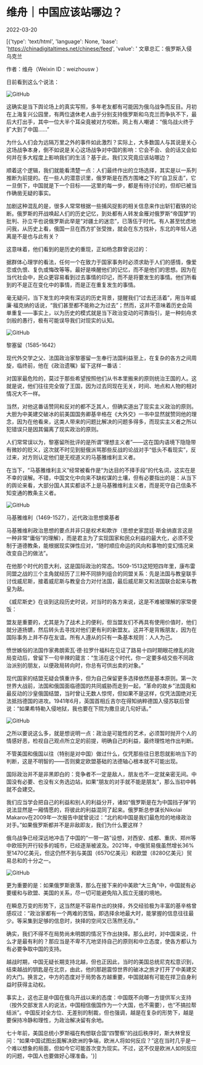 # 维舟｜中国应该站哪边？

2022-03-20

[{'type': 'text/html', 'language': None, 'base': 'https://chinadigitaltimes.net/chinese/feed', 'value': ' 文章总汇：俄罗斯入侵乌克兰

作者：维舟（Weixin ID：weizhousw ）

日前看到这么个说法：

![GitHub](https://chinadigitaltimes.net/chinese/files/2022/03/post-678353-6235a7b38a1f0.)

这确实是当下舆论场上的真实写照，多年老友都有可能因为俄乌战争而反目。月初在上海复兴公园里，有两位退休老人由于分别支持俄罗斯和乌克兰而争执不下，最后大打出手，其中一位大半个耳朵竟被对方咬断。网上有人嘲谑：“俄乌战火终于扩大到了中国……”

为什么人们会为远隔万里之外的事件如此激烈？实际上，大多数国人与其说是关心这场战争本身，倒不如说是关心这场战争对中国的影响：它会不会、会的话又会如何并在多大程度上影响我们的生活？基于此，我们又究竟应该站哪边？

顺着这个逻辑，我们就能看清楚一点：人们最终作出的立场选择，其实是以一系列推断为前提的。在一些人的潜意识里，俄罗斯是在西方围堵之下的“自卫反击”，它一旦倒下，中国就是下一个目标——这里的每一步，都是有待讨论的，但却已被当作确凿无疑的事实。

加剧这种混乱的是，很多人常常根据一些捕风捉影的相关信息来作出斩钉截铁的论断。俄罗斯的开战唤起人们的历史记忆，到处都有人转发金雁对俄罗斯“帝国梦”的批判、孙立平也说俄罗斯此举是“对疆土的迷恋”，已落伍于时代。有人甚至忧虑地问我，从历史上看，俄国一旦在西方扩张受挫，就会在东方找补，东北的年轻人逃离是不是也与此有关？

这意味着，他们看到的是历史的重现，正如杨念群曾说过的：



据群体心理学的看法，任何一个在致力于国家事务时必须求助于人们的感情，像爱恋或仇恨、复仇或悔改等等。最好是唤醒他们的记忆，而不是他们的思想。因为在当代社会中，民众更容易看到过去事情的印记，而不是将要发生的事情。他们所看到的不是正在变化中的事情，而是正在重复发生的事情。



毫无疑问，当下发生的冲突有深远的历史背景，提醒我们“过去还活着”，用当年威廉·福克纳的话说，“我们甚至都不能称之为过去”；然而，这并不意味着历史会简单重复——事实上，以为历史的模式就是当下政治变动的可靠指引，是一种刻舟求剑般的愚行，极有可能误导我们对现实的认知。

![GitHub](https://chinadigitaltimes.net/chinese/files/2022/03/post-678353-6235a7b3959aa.)

黎塞留（1585-1642）

现代外交学之父、法国政治家黎塞留一生奉行法国利益至上，在复杂的各方之间周旋，临终前，他在《政治遗嘱》留下这样一番话：



对国家最危险的，莫过于那些希望按照他们从书本里搬来的原则统治王国的人。这就是说，他们往往完全毁了王国，因为过去同现在无关，时间、地点和人物的相对情况大不一样。



当然，对他这番话赞同和反对的都不乏其人，但确实道出了现实主义政治的原则。大胆为中美建交破冰的前美国国务卿基辛格在《大外交》一书中显然就赞同他的理念，因为在他看来，这类人带来的问题比解决的问题多得多，而现实主义者之所以犯错误只是因其偏离了现实政治的原则。

人们常常误以为，黎塞留所批评的是所谓“理想主义者”——这在国内语境下隐隐带有微妙的贬义，这次就不时见到挺俄派骂那些反战的论战对手“低头不看现实”，反过来，对方则认定他们是无视道义的马基雅维利主义者。

在当下，“马基雅维利主义”经常被看作是“为达目的不择手段”的代名词，这实在是不幸的误解。不错，中国文化中向来不缺权谋的土壤，但有必要指出的是：从当下的舆论来看，大部分国人其实都谈不上是马基雅维利主义者，而是死守自己信条不知变通的教条主义者。

![GitHub](https://chinadigitaltimes.net/chinese/files/2022/03/post-678353-6235a7b39d155.)

马基雅维利（1469-1527），近代政治思想奠基者

马基雅维利政治思想的要点并非只是权术和欺诈（思想史家昆廷·斯金纳直言这是一种非常“庸俗”的理解），而是君主为了实现国家和民众利益的最大化，必须不受制于道德教条，能根据现实弹性应对，“随时顺应命运的风向和事物的变幻情况来改变自己的做法”。

在他那个时代的意大利，这是国际政治的常态。1509-1513这短短四年里，康布雷同盟之战的三个主角就经历了三种不同排列组合的同盟关系：先是法国与教皇联手讨伐威尼斯，接着威尼斯与教皇合力对付法国，最后威尼斯又和法国联合起来与教皇为敌。

《威尼斯史》在谈到这段历史时说，对当时的各方来说，这是不难被理解的家常便饭：



盟友是重要的，尤其是为了战术上的便利，但当盟友们不再具有使用价值时，他们就分道扬镳，然后转头去寻找对他们更有利的新盟友。这并不是背叛朋友，因为在国际事务上并不存在友谊。所有人遵从的只有一条基本规则：人人为己。



愤世嫉俗的法国作家弗朗索瓦·德·拉罗什福科在见证了路易十四时期眼花缭乱的政局变动后，曾留下一句辛辣的箴言：“生活在这个时代，你一定要多结交些不同政治派别的朋友，以便政局转向时，你总有可供出卖的对象。”

现代国家的结盟无疑会慎重许多，但为自己保留更多选择依然是基本原则。第一次世界大战前，法国和俄国面临德国的共同威胁而走到一起，“革命的故乡”法国竟和最反动的沙皇俄国结盟，当时曾让无数人惊愕，但如果不是这样，仅凭法国绝对无法抵挡德国的进攻。1941年6月，英国首相丘吉尔在得知纳粹德国入侵苏联后曾说：“如果希特勒入侵地狱，我也要在下院为撒旦说几句好话。”

![GitHub](https://chinadigitaltimes.net/chinese/files/2022/03/post-678353-6235a7b3ad1dd.png)

之所以要说这么多，就是想说明一点：政治是可能性的艺术，必须暂时抛开个人的情感好恶，检视自己观点所立足的前提，明确自己的利益，最终理性地作出判断。

不管美国和俄国以往（特别是对中国）做过什么，仅凭那些往日恩怨就影响当下的判断，这是不明智的——否则奠定欧盟基础的法德轴心根本就不可能出现。

国际政治并不是非黑即白的：竞争者不一定是敌人，朋友也不一定就亲密无间。中国没有必要、也没有义务选边站，如果“朋友的对手就不能是朋友”，那么当初中韩就不会建交。

我们应当学会把自己的利益和别人的利益分开，诸如“俄罗斯是在为中国挡子弹”的说法显然是一厢情愿的，将彼此的利益混同了起来。俄罗斯总参谋长Nikolai Makarov在2009年一次报告中就曾说过：“北约和中国是我们最危险的地缘政治对手。”如果俄罗斯都并不是非敌即友，我们为什么要这样？

俄乌战争已经深远地冲击了中国的“一带一路”设想，对西安、成都、重庆、郑州等中欧班列开行较多的城市，已经逐渐被波及。2021年，中俄贸易俄虽然增长36%至1470亿美元，但这仍然不到与美国（6570亿美元）和欧盟（8280亿美元）贸易总和的十分之一。

![GitHub](https://chinadigitaltimes.net/chinese/files/2022/03/post-678353-6235a7b3bc6cf.png)

更为重要的是：如果俄罗斯衰落，那么在接下来的中美欧“大三角”中，中国就有必要缓和与欧盟、美国的关系，尽一切可能避免陷入孤立无援的境地。

在瞬息万变的形势下，这当然是不容易作出的抉择，外交经验极为丰富的基辛格曾感叹过：“政治家都有一个两难的苦恼，即选择余地最大时，能掌握的信息往往最少。等采集到足够的信息时，抉择的空间又已荡然无存。”

确实，我们不得不在局势尚未明朗的情况下作出抉择。那么此时，对中国来说，什么才是最有利的？那应当是不卑不亢地坚持自己的原则和中立态度，使各方都认为有必要争取中国的支持。

越战时期，中国无疑长期支持北越，但也正因此，当时的美国总统尼克松意识到，结束越战的钥匙是在北京，由此，他的那趟震惊世界的破冰之旅才打开了中美建交的大门。换言之，中方的态度对于局势各方越重要，中国就越有可能在捍卫自身利益时获得主动权。

事实上，这也正是中国在俄乌开战以来的态度：中国既不向哪一方提供军火支持（按外交部发言人的说法，中国相信俄国作为一个大国，也不需要），也“不搞拉帮结派”。中国反对全方位、无差别的制裁，但也强调，越是在复杂的形势下，越是要保持冷静和理性，为政治解决留有余地。

七十年前，美国总统小罗斯福在构想联合国“四警察”的战后秩序时，斯大林曾反问：“如果中国试图出面解决欧洲的争端，欧洲人将如何反应？”这在当时几乎是一个难以想象的局面，但如今它可能首次变为现实。不过，这不仅是欧洲人如何反应的问题，中国人也要做好心理准备。'}]